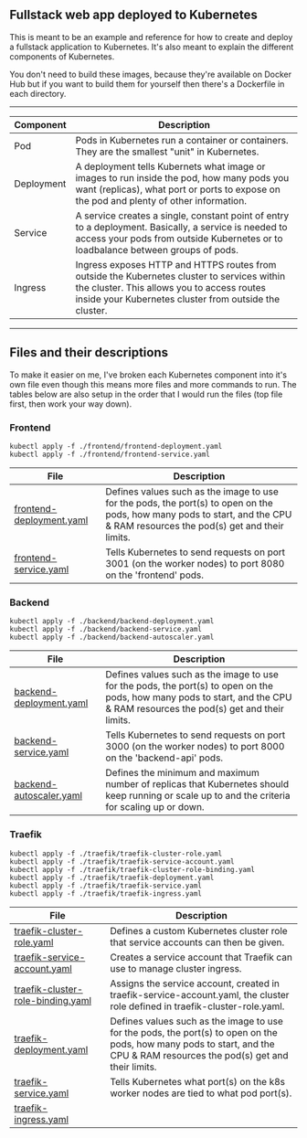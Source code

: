 ## Fullstack web app deployed to Kubernetes

This is meant to be an example and reference for how to create and deploy a fullstack application to Kubernetes. It's also meant to explain the different components of Kubernetes.

You don't need to build these images, because they're available on Docker Hub but if you want to build them for yourself then there's a Dockerfile in each directory.

---

|Component|Description|
|---|---|
|Pod|Pods in Kubernetes run a container or containers. They are the smallest "unit" in Kubernetes.|
|Deployment|A deployment tells Kubernets what image or images to run inside the pod, how many pods you want (replicas), what port or ports to expose on the pod and plenty of other information.|
|Service|A service creates a single, constant point of entry to a deployment. Basically, a service is needed to access your pods from outside Kubernetes or to loadbalance between groups of pods.|
|Ingress|Ingress exposes HTTP and HTTPS routes from outside the Kubernetes cluster to services within the cluster. This allows you to access routes inside your Kubernetes cluster from outside the cluster.|

---

## Files and their descriptions
To make it easier on me, I've broken each Kubernetes component into it's own file even though this means more files and more commands to run. The tables below are also setup in the order that I would run the files (top file first, then work your way down).


### Frontend
```
kubectl apply -f ./frontend/frontend-deployment.yaml
kubectl apply -f ./frontend/frontend-service.yaml
```

|File|Description|
|---|---|
|[frontend-deployment.yaml](frontend/frontend-deployment.yaml)|Defines values such as the image to use for the pods, the port(s) to open on the pods, how many pods to start, and the CPU & RAM resources the pod(s) get and their limits.|
|[frontend-service.yaml](frontend/frontend-service.yaml)|Tells Kubernetes to send requests on port 3001 (on the worker nodes) to port 8080 on the 'frontend' pods.|


### Backend
```
kubectl apply -f ./backend/backend-deployment.yaml
kubectl apply -f ./backend/backend-service.yaml
kubectl apply -f ./backend/backend-autoscaler.yaml
```

|File|Description|
|---|---|
|[backend-deployment.yaml](backend/backend-deployment.yaml)|Defines values such as the image to use for the pods, the port(s) to open on the pods, how many pods to start, and the CPU & RAM resources the pod(s) get and their limits.|
|[backend-service.yaml](backend/backend-service.yaml)|Tells Kubernetes to send requests on port 3000 (on the worker nodes) to port 8000 on the 'backend-api' pods.|
|[backend-autoscaler.yaml](backend/backend-autoscaler.yaml)|Defines the minimum and maximum number of replicas that Kubernetes should keep running or scale up to and the criteria for scaling up or down.|


### Traefik
```
kubectl apply -f ./traefik/traefik-cluster-role.yaml
kubectl apply -f ./traefik/traefik-service-account.yaml
kubectl apply -f ./traefik/traefik-cluster-role-binding.yaml
kubectl apply -f ./traefik/traefik-deployment.yaml
kubectl apply -f ./traefik/traefik-service.yaml
kubectl apply -f ./traefik/traefik-ingress.yaml
```

|File|Description|
|---|---|
|[traefik-cluster-role.yaml](traefik/traefik-cluster-role.yaml)|Defines a custom Kubernetes cluster role that service accounts can then be given.|
|[traefik-service-account.yaml](traefik/traefik-service-account.yaml)|Creates a service account that Traefik can use to manage cluster ingress.|
|[traefik-cluster-role-binding.yaml](traefik/traefik-cluster-role-binding.yaml)|Assigns the service account, created in traefik-service-account.yaml, the cluster role defined in traefik-cluster-role.yaml.|
|[traefik-deployment.yaml](traefik/traefik-deployment.yaml)|Defines values such as the image to use for the pods, the port(s) to open on the pods, how many pods to start, and the CPU & RAM resources the pod(s) get and their limits.|
|[traefik-service.yaml](traefik/traefik-service.yaml)|Tells Kubernetes what port(s) on the k8s worker nodes are tied to what pod port(s).|
|[traefik-ingress.yaml](traefik/traefik-ingress.yaml)||
